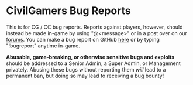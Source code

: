 # CivilGamers Bug Reports
This is for CG / CC bug reports. Reports against players, however, should instead be made in-game by using "@\<message\>" or in a post over on our [forums][Complaints]. You can make a bug report on GitHub [here][Bug Report] or by typing "!bugreport" anytime in-game.

**Abusable, game-breaking, or otherwise sensitive bugs and exploits** should be addressed to a Senior Admin, a Super Admin, or Management privately. Abusing these bugs without reporting them *will* lead to a permanent ban, but doing so may lead to receiving a bug bounty!

<!-- Links -->
[Complaints]: https://www.civilgamers.com/forum/m/18343296/viewforum/3788723
[Bug Report]: ../../issues/new?assignees=&labels=bug&template=bug-report.md&title=Untitled+Bug+Report

[Website]: https://www.civilgamers.com/
[Forums]: https://www.civilgamers.com/forum/
[Discord]: https://discord.gg/ERHYg5X
[TeamSpeak]: ts3server://167.114.60.251/?port=9194&nickname=Web%20Guest
[Steam Group]: https://steamcommunity.com/groups/CivilGamers
[Twitter]: https://twitter.com/civilgamersrp/
